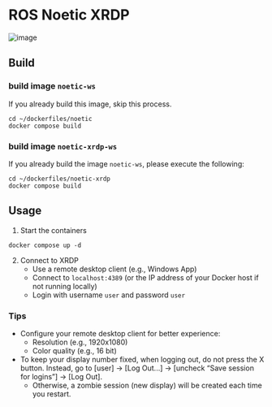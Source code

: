 # ROS Noetic XRDP

![image](https://github.com/ToshikiNakamura0412/xrdp-xfce-setup/wiki/images/demo.png)

## Build
### build image `noetic-ws`
If you already build this image, skip this process.
```
cd ~/dockerfiles/noetic
docker compose build
```
### build image `noetic-xrdp-ws`
If you already build the image `noetic-ws`, please execute the following:
```
cd ~/dockerfiles/noetic-xrdp
docker compose build
```

## Usage
1. Start the containers
```
docker compose up -d
```

2. Connect to XRDP
   - Use a remote desktop client (e.g., Windows App)
   - Connect to `localhost:4389` (or the IP address of your Docker host if not running locally)
   - Login with username `user` and password `user`

### Tips
- Configure your remote desktop client for better experience:
   - Resolution (e.g., 1920x1080)
   - Color quality (e.g., 16 bit)
- To keep your display number fixed, when logging out, do not press the X button. Instead, go to [user] -> [Log Out...] -> [uncheck “Save session for logins”] -> [Log Out].
   - Otherwise, a zombie session (new display) will be created each time you restart.
